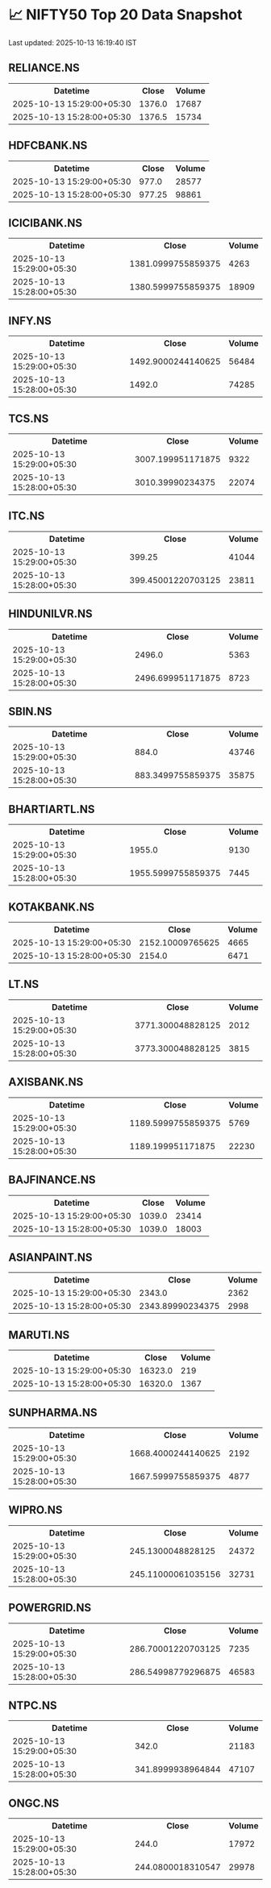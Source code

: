# 📈 NIFTY50 Top 20 Data Snapshot

Last updated: 2025-10-13 16:19:40 IST

## RELIANCE.NS

<table>
  <tr><th>Datetime</th><th>Close</th><th>Volume</th></tr>
  <tr><td>2025-10-13 15:29:00+05:30</td><td>1376.0</td><td>17687</td></tr>
  <tr><td>2025-10-13 15:28:00+05:30</td><td>1376.5</td><td>15734</td></tr>
</table>

## HDFCBANK.NS

<table>
  <tr><th>Datetime</th><th>Close</th><th>Volume</th></tr>
  <tr><td>2025-10-13 15:29:00+05:30</td><td>977.0</td><td>28577</td></tr>
  <tr><td>2025-10-13 15:28:00+05:30</td><td>977.25</td><td>98861</td></tr>
</table>

## ICICIBANK.NS

<table>
  <tr><th>Datetime</th><th>Close</th><th>Volume</th></tr>
  <tr><td>2025-10-13 15:29:00+05:30</td><td>1381.0999755859375</td><td>4263</td></tr>
  <tr><td>2025-10-13 15:28:00+05:30</td><td>1380.5999755859375</td><td>18909</td></tr>
</table>

## INFY.NS

<table>
  <tr><th>Datetime</th><th>Close</th><th>Volume</th></tr>
  <tr><td>2025-10-13 15:29:00+05:30</td><td>1492.9000244140625</td><td>56484</td></tr>
  <tr><td>2025-10-13 15:28:00+05:30</td><td>1492.0</td><td>74285</td></tr>
</table>

## TCS.NS

<table>
  <tr><th>Datetime</th><th>Close</th><th>Volume</th></tr>
  <tr><td>2025-10-13 15:29:00+05:30</td><td>3007.199951171875</td><td>9322</td></tr>
  <tr><td>2025-10-13 15:28:00+05:30</td><td>3010.39990234375</td><td>22074</td></tr>
</table>

## ITC.NS

<table>
  <tr><th>Datetime</th><th>Close</th><th>Volume</th></tr>
  <tr><td>2025-10-13 15:29:00+05:30</td><td>399.25</td><td>41044</td></tr>
  <tr><td>2025-10-13 15:28:00+05:30</td><td>399.45001220703125</td><td>23811</td></tr>
</table>

## HINDUNILVR.NS

<table>
  <tr><th>Datetime</th><th>Close</th><th>Volume</th></tr>
  <tr><td>2025-10-13 15:29:00+05:30</td><td>2496.0</td><td>5363</td></tr>
  <tr><td>2025-10-13 15:28:00+05:30</td><td>2496.699951171875</td><td>8723</td></tr>
</table>

## SBIN.NS

<table>
  <tr><th>Datetime</th><th>Close</th><th>Volume</th></tr>
  <tr><td>2025-10-13 15:29:00+05:30</td><td>884.0</td><td>43746</td></tr>
  <tr><td>2025-10-13 15:28:00+05:30</td><td>883.3499755859375</td><td>35875</td></tr>
</table>

## BHARTIARTL.NS

<table>
  <tr><th>Datetime</th><th>Close</th><th>Volume</th></tr>
  <tr><td>2025-10-13 15:29:00+05:30</td><td>1955.0</td><td>9130</td></tr>
  <tr><td>2025-10-13 15:28:00+05:30</td><td>1955.5999755859375</td><td>7445</td></tr>
</table>

## KOTAKBANK.NS

<table>
  <tr><th>Datetime</th><th>Close</th><th>Volume</th></tr>
  <tr><td>2025-10-13 15:29:00+05:30</td><td>2152.10009765625</td><td>4665</td></tr>
  <tr><td>2025-10-13 15:28:00+05:30</td><td>2154.0</td><td>6471</td></tr>
</table>

## LT.NS

<table>
  <tr><th>Datetime</th><th>Close</th><th>Volume</th></tr>
  <tr><td>2025-10-13 15:29:00+05:30</td><td>3771.300048828125</td><td>2012</td></tr>
  <tr><td>2025-10-13 15:28:00+05:30</td><td>3773.300048828125</td><td>3815</td></tr>
</table>

## AXISBANK.NS

<table>
  <tr><th>Datetime</th><th>Close</th><th>Volume</th></tr>
  <tr><td>2025-10-13 15:29:00+05:30</td><td>1189.5999755859375</td><td>5769</td></tr>
  <tr><td>2025-10-13 15:28:00+05:30</td><td>1189.199951171875</td><td>22230</td></tr>
</table>

## BAJFINANCE.NS

<table>
  <tr><th>Datetime</th><th>Close</th><th>Volume</th></tr>
  <tr><td>2025-10-13 15:29:00+05:30</td><td>1039.0</td><td>23414</td></tr>
  <tr><td>2025-10-13 15:28:00+05:30</td><td>1039.0</td><td>18003</td></tr>
</table>

## ASIANPAINT.NS

<table>
  <tr><th>Datetime</th><th>Close</th><th>Volume</th></tr>
  <tr><td>2025-10-13 15:29:00+05:30</td><td>2343.0</td><td>2362</td></tr>
  <tr><td>2025-10-13 15:28:00+05:30</td><td>2343.89990234375</td><td>2998</td></tr>
</table>

## MARUTI.NS

<table>
  <tr><th>Datetime</th><th>Close</th><th>Volume</th></tr>
  <tr><td>2025-10-13 15:29:00+05:30</td><td>16323.0</td><td>219</td></tr>
  <tr><td>2025-10-13 15:28:00+05:30</td><td>16320.0</td><td>1367</td></tr>
</table>

## SUNPHARMA.NS

<table>
  <tr><th>Datetime</th><th>Close</th><th>Volume</th></tr>
  <tr><td>2025-10-13 15:29:00+05:30</td><td>1668.4000244140625</td><td>2192</td></tr>
  <tr><td>2025-10-13 15:28:00+05:30</td><td>1667.5999755859375</td><td>4877</td></tr>
</table>

## WIPRO.NS

<table>
  <tr><th>Datetime</th><th>Close</th><th>Volume</th></tr>
  <tr><td>2025-10-13 15:29:00+05:30</td><td>245.1300048828125</td><td>24372</td></tr>
  <tr><td>2025-10-13 15:28:00+05:30</td><td>245.11000061035156</td><td>32731</td></tr>
</table>

## POWERGRID.NS

<table>
  <tr><th>Datetime</th><th>Close</th><th>Volume</th></tr>
  <tr><td>2025-10-13 15:29:00+05:30</td><td>286.70001220703125</td><td>7235</td></tr>
  <tr><td>2025-10-13 15:28:00+05:30</td><td>286.54998779296875</td><td>46583</td></tr>
</table>

## NTPC.NS

<table>
  <tr><th>Datetime</th><th>Close</th><th>Volume</th></tr>
  <tr><td>2025-10-13 15:29:00+05:30</td><td>342.0</td><td>21183</td></tr>
  <tr><td>2025-10-13 15:28:00+05:30</td><td>341.8999938964844</td><td>47107</td></tr>
</table>

## ONGC.NS

<table>
  <tr><th>Datetime</th><th>Close</th><th>Volume</th></tr>
  <tr><td>2025-10-13 15:29:00+05:30</td><td>244.0</td><td>17972</td></tr>
  <tr><td>2025-10-13 15:28:00+05:30</td><td>244.0800018310547</td><td>29978</td></tr>
</table>

